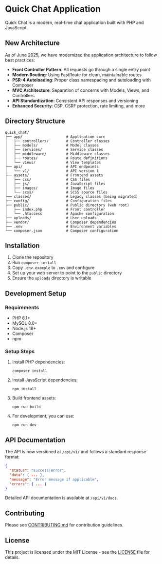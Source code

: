 # Quick Chat Application

Quick Chat is a modern, real-time chat application built with PHP and JavaScript.

## New Architecture

As of June 2025, we have modernized the application architecture to follow best practices:

- **Front Controller Pattern**: All requests go through a single entry point
- **Modern Routing**: Using FastRoute for clean, maintainable routes
- **PSR-4 Autoloading**: Proper class namespacing and autoloading with Composer
- **MVC Architecture**: Separation of concerns with Models, Views, and Controllers
- **API Standardization**: Consistent API responses and versioning
- **Enhanced Security**: CSP, CSRF protection, rate limiting, and more

## Directory Structure

```
quick_chat/
├── app/                    # Application core
│   ├── controllers/        # Controller classes
│   ├── models/             # Model classes
│   ├── services/           # Service classes
│   ├── middleware/         # Middleware classes
│   ├── routes/             # Route definitions
│   └── views/              # View templates
├── api/                    # API endpoints
│   └── v1/                 # API version 1
├── assets/                 # Frontend assets
│   ├── css/                # CSS files
│   ├── js/                 # JavaScript files
│   ├── images/             # Image files
│   └── scss/               # SCSS source files
├── classes/                # Legacy classes (being migrated)
├── config/                 # Configuration files
├── public/                 # Public directory (web root)
│   ├── index.php           # Front controller
│   └── .htaccess           # Apache configuration
├── uploads/                # User uploads
├── vendor/                 # Composer dependencies
├── .env                    # Environment variables
└── composer.json           # Composer configuration
```

## Installation

1. Clone the repository
2. Run `composer install`
3. Copy `.env.example` to `.env` and configure
4. Set up your web server to point to the `public` directory
5. Ensure the `uploads` directory is writable

## Development Setup

### Requirements

- PHP 8.1+
- MySQL 8.0+
- Node.js 18+
- Composer
- npm

### Setup Steps

1. Install PHP dependencies:
   ```
   composer install
   ```

2. Install JavaScript dependencies:
   ```
   npm install
   ```

3. Build frontend assets:
   ```
   npm run build
   ```

4. For development, you can use:
   ```
   npm run dev
   ```

## API Documentation

The API is now versioned at `/api/v1/` and follows a standard response format:

```json
{
  "status": "success|error",
  "data": { ... },
  "message": "Error message if applicable",
  "errors": { ... }
}
```

Detailed API documentation is available at `/api/v1/docs`.

## Contributing

Please see [CONTRIBUTING.md](CONTRIBUTING.md) for contribution guidelines.

## License

This project is licensed under the MIT License - see the [LICENSE](LICENSE) file for details.
